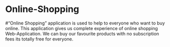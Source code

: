 # Online-Shopping
#“Online Shopping” application is used to help to everyone who want to buy
online. This application gives us complete experience of online shopping Web-Application.
We can buy our favourite products with no subscription fees its totally free for everyone.
